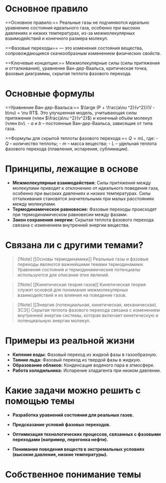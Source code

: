 # Основное правило

==Основное правило:== Реальные газы не подчиняются идеально уравнению состояния идеального газа, особенно при высоких давлениях и низких температурах, из-за межмолекулярных взаимодействий и конечного размера молекул.

==Фазовые переходы== — это изменения состояния вещества, сопровождающиеся скачкообразным изменением физических свойств.

==Ключевые концепции:== Межмолекулярные силы (силы притяжения и отталкивания), уравнение Ван-дер-Ваальса, критическая точка, фазовые диаграммы, скрытая теплота фазового перехода.
# Основные формулы

==Уравнение Ван-дер-Ваальса:==
$\large (P + \frac{a\nu ^2}{v^2})(V - b\nu) = \nu RT$.
Это улучшенная модель, учитывающая силы притяжения (член $\frac{a\nu ^2}{v^2}$) и конечный объём молекул (член $b \nu$).
    - $a$ и $b$ – постоянные Ван-дер-Ваальса, зависящие от типа газа.

==Формулы для скрытой теплоты фазового перехода:== $Q = mL$, где:
    - $Q$ – количество теплоты;
    - $m$ – масса вещества;
    - $L$ – удельная теплота фазового перехода (плавления, испарения, сублимации).
# Принципы, лежащие в основе

- **Межмолекулярные взаимодействия:** Силы притяжения между молекулами приводят к отклонению от идеального поведения газа, особенно при высоких давлениях и низких температурах. Силы отталкивания становятся значительными при малых расстояниях между молекулами.
- **Термодинамическое равновесие:** Фазовые переходы происходят при термодинамическом равновесии между фазами.
- **Закон сохранения энергии:** Скрытая теплота фазового перехода связана с изменением внутренней энергии вещества.
# Связана ли с другими темами?

>[!Note] [[Основы термодинамики]]
>Реальные газы и фазовые переходы являются важнейшими темами термодинамики. Уравнения состояния и термодинамические потенциалы используются для описания этих явлений.

>[!Note] [[Кинетическая теория газов]]
>Кинетическая теория служит основой для понимания межмолекулярных взаимодействий и их влияния на поведение газов.

>[!Note] [[Энергия (потенциальная, кинетическая, механическая). ЗСЭ]]
>Скрытая теплота фазового перехода связана с изменением внутренней энергии системы, которая включает кинетическую и потенциальную энергии молекул.

# Примеры из реальной жизни

- **Кипение воды:** Фазовый переход из жидкой фазы в газообразную.
- **Таяние льда:** Фазовый переход из твердой фазы в жидкую.
- **Образование облаков:** Конденсация водяного пара в атмосфере.
- **Работа холодильника:** Испарение хладагента при низком давлении.
# Какие задачи можно решить с помощью темы

- **Разработка уравнений состояния для реальных газов.**
    
- **Предсказание условий фазовых переходов.**
    
- **Оптимизация технологических процессов, связанных с фазовыми переходами (например, перегонка нефти).**
    
- **Понимание поведения веществ в экстремальных условиях (высокие давления, низкие температуры).**
# Собственное понимание темы